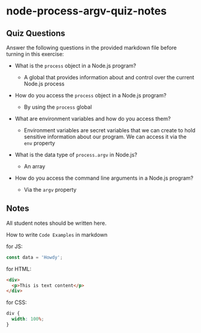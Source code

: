 # node-process-argv-quiz-notes

## Quiz Questions

Answer the following questions in the provided markdown file before turning in this exercise:

- What is the `process` object in a Node.js program?

  - A global that provides information about and control over the current Node.js process

- How do you access the `process` object in a Node.js program?

  - By using the `process` global

- What are environment variables and how do you access them?

  - Environment variables are secret variables that we can create to hold sensitive information about our program. We can access it via the `env` property

- What is the data type of `process.argv` in Node.js?

  - An array

- How do you access the command line arguments in a Node.js program?
  - Via the `argv` property

## Notes

All student notes should be written here.

How to write `Code Examples` in markdown

for JS:

```javascript
const data = 'Howdy';
```

for HTML:

```html
<div>
  <p>This is text content</p>
</div>
```

for CSS:

```css
div {
  width: 100%;
}
```
